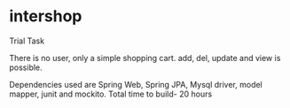 # intershop
Trial Task

There is no user, only a simple shopping cart. add, del, update and view is possible. 

Dependencies used are Spring Web, Spring JPA, Mysql driver, model mapper, junit and mockito.
Total time to build- 20 hours



